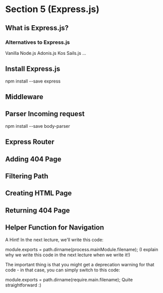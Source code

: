 # Section 5 (Express.js)

## What is Express.js?
### Alternatives to Express.js
Vanilla Node.js
Adonis.js
Kos
Sails.js
...

## Install Express.js
npm install --save express

## Middleware

## Parser Incoming request
npm install --save body-parser

## Express Router
## Adding 404 Page
## Filtering Path
## Creating HTML Page
## Returning 404 Page
## Helper Function for Navigation
A Hint!
In the next lecture, we'll write this code:

module.exports = path.dirname(process.mainModule.filename);
(I explain why we write this code in the next lecture when we write it!)

The important thing is that you might get a deprecation warning for that code - in that case, you can simply switch to this code:

module.exports = path.dirname(require.main.filename);
Quite straightforward :)